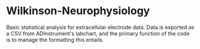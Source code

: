 # Wilkinson-Neurophysiology
Basic statistical analysis for extracellular electrode data. Data is exported as a CSV from ADInstrument's labchart, and the primary function of the code is to manage the formatting this entails.

